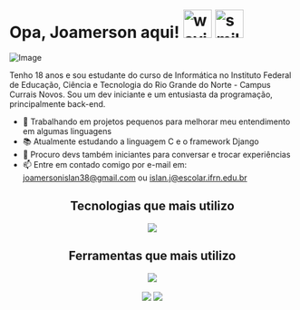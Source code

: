 # Opa, Joamerson aqui! <img display="inline" height="50" width="50" src="https://em-content.zobj.net/source/microsoft-teams/337/waving-hand_1f44b.png" alt="waving hand"> <img display="inline" height="50" width="50" src="https://em-content.zobj.net/source/microsoft-teams/337/beaming-face-with-smiling-eyes_1f601.png" alt="smiling emoji"/>
![Image](https://i.imgur.com/oZIw2Sx.png)

Tenho 18 anos e sou estudante do curso de Informática no Instituto Federal de Educação, Ciência e Tecnologia do Rio Grande do Norte - Campus Currais Novos. Sou um dev iniciante e um entusiasta da programação, principalmente back-end.
- 🔭 Trabalhando em projetos pequenos para melhorar meu entendimento em algumas linguagens
- 📚 Atualmente estudando a linguagem C e o framework Django
- 💬 Procuro devs também iniciantes para conversar e trocar experiências
- 📫 Entre em contado comigo por e-mail em: joamersonislan38@gmail.com ou islan.j@escolar.ifrn.edu.br

<div display="flex">

<div>
  <h2 align="center">Tecnologias que mais utilizo</h2>
  <div align="center">
    <img src="https://skillicons.dev/icons?i=html,css,js,nodejs,py,django,c"/>
  </div>
</div>

<div>
  <h2 align="center">Ferramentas que mais utilizo</h2>
  <div align="center">
    <img src="https://skillicons.dev/icons?i=figma,mysql,git,vscode,raspberrypi"/>
  </div>
</div>

</div>
<br>
<div align="center"> 
  <a href = "mailto:joamersonislan38@gmail.com"><img src="https://img.shields.io/badge/-Gmail-%23333?style=for-the-badge&logo=gmail&logoColor=white" target="_blank"/></a>
  <a href="https://www.linkedin.com/in/joamerson-islan-29719022b/" target="_blank"><img src="https://img.shields.io/badge/-LinkedIn-%230077B5?style=for-the-badge&logo=linkedin&logoColor=white"/></a>
</div>
<br>

